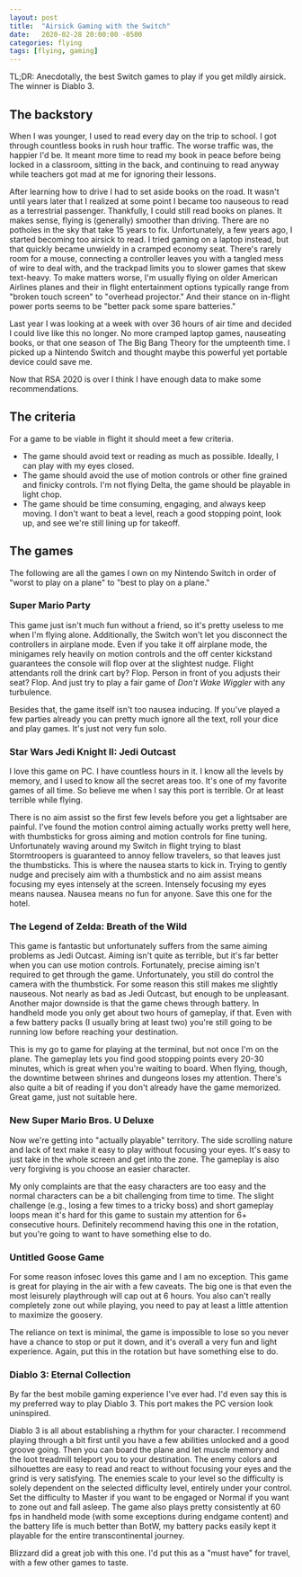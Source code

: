 ```yaml
---
layout: post
title:  "Airsick Gaming with the Switch"
date:   2020-02-28 20:00:00 -0500
categories: flying
tags: [flying, gaming]
---
```


TL;DR: Anecdotally, the best Switch games to play if you get mildly airsick.
The winner is Diablo 3.

## The backstory

When I was younger, I used to read every day on the trip to school. I got through
countless books in rush hour traffic. The worse traffic was, the happier I'd be.
It meant more time to read my book in peace before being locked in a classroom,
sitting in the back, and continuing to read anyway while teachers got mad at 
me for ignoring their lessons. 

After learning how to drive I had to set aside books on the road. It wasn't
until years later that I realized at some point I became too nauseous to read
as a terrestrial passenger. Thankfully, I could still read books on planes.
It makes sense, flying is (generally) smoother than driving. There are no
potholes in the sky that take 15 years to fix. Unfortunately, a few years
ago, I started becoming too airsick to read. I tried gaming on a laptop
instead, but that quickly became unwieldy in a cramped economy seat. There's
rarely room for a mouse, connecting a controller leaves you with a tangled
mess of wire to deal with, and the trackpad limits you to slower games that
skew text-heavy. To make matters worse, I'm usually flying on older American
Airlines planes and their in flight entertainment options typically range
from "broken touch screen" to "overhead projector." And their stance on
in-flight power ports seems to be "better pack some spare batteries."

Last year I was looking at a week with over 36 hours of air time and decided
I could live like this no longer. No more cramped laptop games, nauseating
books, or that one season of The Big Bang Theory for the umpteenth time. I
picked up a Nintendo Switch and thought maybe this powerful yet portable
device could save me.

Now that RSA 2020 is over I think I have enough data to make some 
recommendations.

## The criteria

For a game to be viable in flight it should meet a few criteria.

 - The game should avoid text or reading as much as possible. Ideally, I can
 play with my eyes closed.
 - The game should avoid the use of motion controls or other fine grained and
 finicky controls. I'm not flying Delta, the game should be playable in light
 chop.
 - The game should be time consuming, engaging, and always keep moving. I don't
 want to beat a level, reach a good stopping point, look up, and see we're still 
 lining up for takeoff.

## The games

The following are all the games I own on my Nintendo Switch in order of
"worst to play on a plane" to "best to play on a plane."

### Super Mario Party

This game just isn't much fun without a friend, so it's pretty useless to me
when I'm flying alone. Additionally, the Switch won't let you 
disconnect the controllers in airplane mode. Even if you take it off airplane
mode, the minigames rely heavily on motion controls and the off center 
kickstand guarantees the console will flop over at the slightest nudge. Flight
attendants roll the drink cart by? Flop. Person in front of you adjusts their
seat? Flop. And just try to play a fair game of _Don't Wake Wiggler_ with
any turbulence.

Besides that, the game itself isn't too nausea inducing. If you've played
a few parties already you can pretty much ignore all the text, roll your
dice and play games. It's just not very fun solo.

### Star Wars Jedi Knight II: Jedi Outcast

I love this game on PC. I have countless hours in it. I know all the levels
by memory, and I used to know all the secret areas too. It's one of my favorite
games of all time. So believe me when I say this port is terrible. Or at least
terrible while flying. 

There is no aim assist so the first few levels before 
you get a lightsaber are painful. I've found the motion control aiming
actually works pretty well here, with thumbsticks for gross aiming and motion
controls for fine tuning. Unfortunately waving around my Switch in flight
trying to blast Stormtroopers is guaranteed to annoy fellow travelers, so that
leaves just the thumbsticks. This is where the nausea starts to kick in. Trying
to gently nudge and precisely aim with a thumbstick and no aim assist means
focusing my eyes intensely at the screen. Intensely focusing my eyes means
nausea. Nausea means no fun for anyone. Save this one for the hotel.

### The Legend of Zelda: Breath of the Wild

This game is fantastic but unfortunately suffers from the same aiming problems
as Jedi Outcast. Aiming isn't quite as terrible, but it's far better when you
can use motion controls. Fortunately, precise aiming isn't required to 
get through the game. Unfortunately, you still do control the camera with the
thumbstick. For some reason this still makes me slightly nauseous. Not nearly
as bad as Jedi Outcast, but enough to be unpleasant. Another major downside 
is that the game chews through battery. In handheld mode you only get about
two hours of gameplay, if that. Even with a few battery packs (I usually bring
at least two) you're still going to be running low before reaching your 
destination.

This is my go to game for playing at the terminal, but not once I'm on the
plane. The gameplay lets you find good stopping points every 20-30 minutes,
which is great when you're waiting to board. When flying, though, the
downtime between shrines and dungeons loses my attention. There's also quite
a bit of reading if you don't already have the game memorized. Great game,
just not suitable here.

### New Super Mario Bros. U Deluxe

Now we're getting into "actually playable" territory. The side scrolling nature
and lack of text make it easy to play without focusing your eyes. It's easy
to just take in the whole screen and get into the zone. The gameplay is also
very forgiving is you choose an easier character. 

My only complaints are that the easy characters are too easy and the normal
characters can be a bit challenging from time to time. The slight challenge
(e.g., losing a few times to a tricky boss) and short gameplay loops mean
it's hard for this game to sustain my attention for 6+ consecutive hours.
Definitely recommend having this one in the rotation, but you're going to
want to have something else to do.

### Untitled Goose Game

For some reason infosec loves this game and I am no exception.
This game is great for playing in the air with a few caveats. The big
one is that even the most leisurely playthrough will cap out at 6 hours. 
You also can't really completely zone out while playing, you need to pay
at least a little attention to maximize the goosery.

The reliance on text is minimal, the game is impossible to lose so you
never have a chance to stop or put it down, and it's overall a very fun and 
light experience. Again, put this in the rotation but have something else to do.

### Diablo 3: Eternal Collection

By far the best mobile gaming experience I've ever had. I'd even say this is
my preferred way to play Diablo 3. This port makes the PC version look 
uninspired. 

Diablo 3 is all about establishing a rhythm for your character. I recommend
playing through a bit first until you have a few abilities unlocked and a
good groove going. Then you can board the plane and let muscle memory and the
loot treadmill teleport you to your destination. The enemy colors and
silhouettes are easy to read and react to without focusing your eyes and the
grind is very satisfying. The enemies scale to your level so the difficulty
is solely dependent on the selected difficulty level, entirely under your
control. Set the difficulty to Master if you want to be engaged or Normal if
you want to zone out and fall asleep. The game also plays pretty consistently
at 60 fps in handheld mode (with some exceptions during endgame content) and
the battery life is much better than BotW, my battery
packs easily kept it playable for the entire transcontinental journey.

Blizzard did a great job with this one. I'd put this as a "must have" for 
travel, with a few other games to taste.
